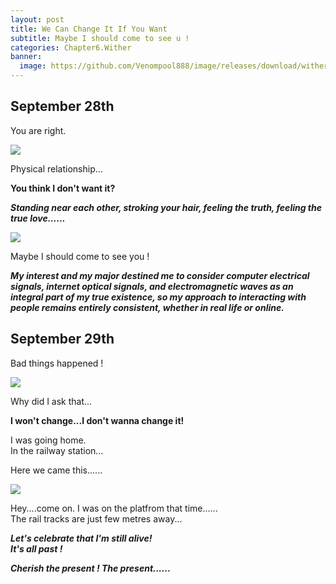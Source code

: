 ```yaml
---
layout: post
title: We Can Change It If You Want
subtitle: Maybe I should come to see u !
categories: Chapter6.Wither
banner:
  image: https://github.com/Venompool888/image/releases/download/wither/1697200397202.jpeg
---
```

  
## September 28th
  
You are right.  
  
![](https://github.com/Venompool888/image/releases/download/wither/Screenshot_20231015_171059.jpg)  
  
Physical relationship...  
  
**You think I don't want it?**  
  
***Standing near each other, stroking your hair, feeling the truth, feeling the true love......***  
  
![](https://github.com/Venompool888/image/releases/download/wither/Screenshot_20231015_171624.jpg)  
  
Maybe I should come to see you !  
  
***My interest and my major destined me to consider computer electrical signals, internet optical signals, and electromagnetic waves as an integral part of my true existence, so my approach to interacting with people remains entirely consistent, whether in real life or online.***  
  
## September 29th
  
Bad things happened !  
  
![](https://github.com/Venompool888/image/releases/download/wither/Screenshot_20231015_172147.jpg)  
  
Why did I ask that...  
  
**I won't change...I don't wanna change it!**  
  
I was going home.  
In the railway station...  
  
Here we came this......  
  
 ![](https://github.com/Venompool888/image/releases/download/wither/IMG_20231015_172856.jpg)  
  
Hey....come on. I was on the platfrom that time......  
The rail tracks are just few metres away...  
  
***Let's celebrate that I'm still alive!***  
***It's all past !***  
  
***Cherish the present ! The present......***